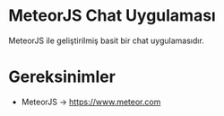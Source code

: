 # MeteorJS Chat Uygulaması

MeteorJS ile geliştirilmiş basit bir chat uygulamasıdır.

# Gereksinimler

 - MeteorJS -> https://www.meteor.com 
